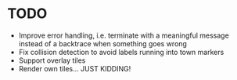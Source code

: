 # TODO

  - Improve error handling, i.e. terminate with a meaningful message instead
    of a backtrace when something goes wrong
  - Fix collision detection to avoid labels running into town markers
  - Support overlay tiles
  - Render own tiles... JUST KIDDING!